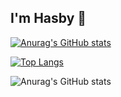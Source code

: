 ##  I'm  Hasby 👋

[![Anurag's GitHub stats](https://github-readme-stats.vercel.app/api?username=alif9947)](https://github.com/alif9947/github-readme-stats)

[![Top Langs](https://github-readme-stats.vercel.app/api/top-langs/?username=alif9947)](https://github.com/alif9947/github-readme-stats)

![Anurag's GitHub stats](https://github-readme-stats.vercel.app/api?username=alif9947&show_icons=true&theme=transparent)
